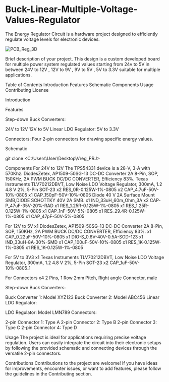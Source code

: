 # Buck-Linear-Multiple-Voltage-Values-Regulator

The Energy Regulator Circuit is a hardware project designed to efficiently regulate voltage levels for electronic devices. 

![PCB_Reg_3D]([PCB_Reg_3D.png])

Brief description of your project.
This design is a custom developed board for multiple power system regulated values starting from 24v to 5V in between 24V to 12V , 12V to 9V , 9V to 5V , 5V to 3.3V suitable for multiple applications. 

Table of Contents
Introduction
Features
Schematic
Components
Usage
Contributing
License

Introduction

Features

Step-down Buck Converters:

24V to 12V
12V to 5V
Linear LDO Regulator:
5V to 3.3V

Connectors:
Four 2-pin connectors for drawing specific energy values.

Schematic

git clone <C:\Users\User\Desktop\Vreg_PRJ>


Components
For 24V to 12V
The TPS54331 device is a 28-V, 3-A with 570Khz.
DiodesZetex, AP1509-50SG-13 DC-DC Converter 2A 8-Pin, SOP, 150KHz, 2A PWM BUCK DC/DC CONVERTER, Efficiency 83%.
Texas Instruments TLV70212DBVT, Low Noise LDO Voltage Regulator, 300mA, 1.2  4.8 V 2%, 5-Pin SOT-23
x2 RES_0R-0.125W-1%-0805
x2 CAP_4.7uF-50V-10%-0805
x1 CAP_150pF-50V-10%-0805
Diode 40 V 2A Surface Mount SMB,DIODE SCHOTTKY 40V 2A SMB.
x1 IND_33uH_60m_Ohm_3A
x2 CAP-P_47uF-35V-20%-RAD
x1 RES_1.25R-0.125W-1%-0805
x1 RES_1.25R-0.125W-1%-0805 
x1 CAP_1nF-50V-5%-0805 
x1 RES_29.4R-0.125W-1%-0805
x1 CAP_47pF-50V-5%-0805

For 12V to 5V 
x1 DiodesZetex, AP1509-50SG-13 DC-DC Converter 2A 8-Pin, SOP, 150KHz, 2A PWM BUCK DC/DC CONVERTER, Efficiency 83%.
x1 CAP_0.22uF-50V-10%-0805
x1 DIO-S_0.6V-40V-0.5A-SOD-123
x1 IND_33uH-8A-30%-SMD
x1 CAP_100uF-50V-10%-0805
x1 RES_1K-0.125W-1%-0805
x1 RES_1K-0.125W-1%-0805 

For 5V to 3V3 
x1 Texas Instruments TLV70212DBVT, Low Noise LDO Voltage Regulator, 300mA, 1.2  4.8 V 2%, 5-Pin SOT-23
x2 CAP_1uF-50V-10%-0805_1 

For Connectors 
x4 2 Pins, 1 Row 2mm Pitch, Right angle Connector, male

Step-down Buck Converters:

Buck Converter 1: Model XYZ123
Buck Converter 2: Model ABC456
Linear LDO Regulator:

LDO Regulator: Model LMN789
Connectors:

2-pin Connector 1: Type A
2-pin Connector 2: Type B
2-pin Connector 3: Type C
2-pin Connector 4: Type D

Usage
The project is ideal for applications requiring precise voltage regulation. Users can easily integrate the circuit into their electronic setups by following the provided schematic and connecting devices through the versatile 2-pin connectors.

Contributions 
Contributions to the project are welcome! If you have ideas for improvements, encounter issues, or want to add features, please follow the guidelines in the Contributing section.

